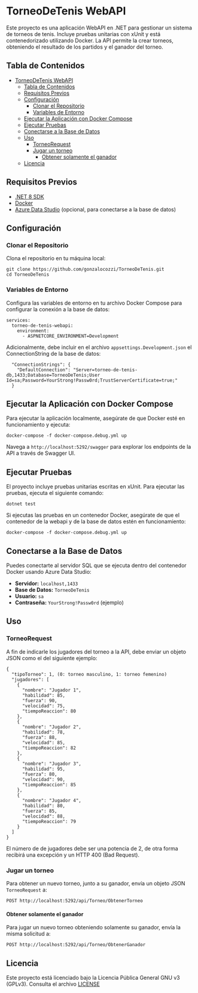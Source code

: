 TorneoDeTenis WebAPI
====================

Este proyecto es una aplicación WebAPI en .NET para gestionar un sistema de torneos de tenis. Incluye pruebas unitarias con xUnit y está contenedorizado utilizando Docker. La API permite la crear torneos, obteniendo el resultado de los partidos y el ganador del torneo.

Tabla de Contenidos
-------------------

- [TorneoDeTenis WebAPI](#torneodetenis-webapi)
  - [Tabla de Contenidos](#tabla-de-contenidos)
  - [Requisitos Previos](#requisitos-previos)
  - [Configuración](#configuración)
    - [Clonar el Repositorio](#clonar-el-repositorio)
    - [Variables de Entorno](#variables-de-entorno)
  - [Ejecutar la Aplicación con Docker Compose](#ejecutar-la-aplicación-con-docker-compose)
  - [Ejecutar Pruebas](#ejecutar-pruebas)
  - [Conectarse a la Base de Datos](#conectarse-a-la-base-de-datos)
  - [Uso](#uso)
    - [TorneoRequest](#torneorequest)
    - [Jugar un torneo](#jugar-un-torneo)
      - [Obtener solamente el ganador](#obtener-solamente-el-ganador)
  - [Licencia](#licencia)

Requisitos Previos
------------------

*   [.NET 8 SDK](https://dotnet.microsoft.com/download/dotnet/8.0)
*   [Docker](https://www.docker.com/get-started)
*   [Azure Data Studio](https://azure.microsoft.com/es-es/products/data-studio/) (opcional, para conectarse a la base de datos)

Configuración
-------------

### Clonar el Repositorio

Clona el repositorio en tu máquina local:

    git clone https://github.com/gonzalocozzi/TorneoDeTenis.git
    cd TorneoDeTenis


### Variables de Entorno

Configura las variables de entorno en tu archivo Docker Compose para configurar la conexión a la base de datos:

    services:
      torneo-de-tenis-webapi:
        environment:
          - ASPNETCORE_ENVIRONMENT=Development


Adicionalmente, debe incluir en el archivo `appsettings.Development.json` el ConnectionString de la base de datos:

      "ConnectionStrings": {
        "DefaultConnection": "Server=torneo-de-tenis-db,1433;Database=TorneoDeTenis;User Id=sa;Password=YourStrong!Passw0rd;TrustServerCertificate=true;"
      }

Ejecutar la Aplicación con Docker Compose
-----------------------------------------

Para ejecutar la aplicación localmente, asegúrate de que Docker esté en funcionamiento y ejecuta:

    docker-compose -f docker-compose.debug.yml up


Navega a `http://localhost:5292/swagger` para explorar los endpoints de la API a través de Swagger UI.

Ejecutar Pruebas
----------------

El proyecto incluye pruebas unitarias escritas en xUnit. Para ejecutar las pruebas, ejecuta el siguiente comando:

    dotnet test


Si ejecutas las pruebas en un contenedor Docker, asegúrate de que el contenedor de la webapi y de la base de datos estén en funcionamiento:

    docker-compose -f docker-compose.debug.yml up


Conectarse a la Base de Datos
-----------------------------

Puedes conectarte al servidor SQL que se ejecuta dentro del contenedor Docker usando Azure Data Studio:

*   **Servidor:** `localhost,1433`
*   **Base de Datos:** `TorneoDeTenis`
*   **Usuario:** `sa`
*   **Contraseña:** `YourStrong!Passw0rd` (ejemplo)

Uso
---

### TorneoRequest

A fin de indicarle los jugadores del torneo a la API, debe enviar un objeto JSON como el del siguiente ejemplo:

    {
      "tipoTorneo": 1, (0: torneo masculino, 1: torneo femenino)
      "jugadores": [
        {
          "nombre": "Jugador 1",
          "habilidad": 85,
          "fuerza": 90,
          "velocidad": 75,
          "tiempoReaccion": 80
        },
        {
          "nombre": "Jugador 2",
          "habilidad": 78,
          "fuerza": 88,
          "velocidad": 85,
          "tiempoReaccion": 82
        },
        {
          "nombre": "Jugador 3",
          "habilidad": 95,
          "fuerza": 80,
          "velocidad": 90,
          "tiempoReaccion": 85
        },
        {
          "nombre": "Jugador 4",
          "habilidad": 80,
          "fuerza": 85,
          "velocidad": 88,
          "tiempoReaccion": 79
        }
      ]
    }

El número de de jugadores debe ser una potencia de 2, de otra forma recibirá una excepción y un HTTP 400 (Bad Request).

### Jugar un torneo

Para obtener un nuevo torneo, junto a su ganador, envía un objeto JSON `TorneoRequest` a:

    POST http://localhost:5292/api/Torneo/ObtenerTorneo


#### Obtener solamente el ganador

Para jugar un nuevo torneo obteniendo solamente su ganador, envía la misma solicitud a:

    POST http://localhost:5292/api/Torneo/ObtenerGanador


Licencia
--------

Este proyecto está licenciado bajo la Licencia Pública General GNU v3 (GPLv3). Consulta el archivo [LICENSE](LICENSE)